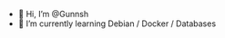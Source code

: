 - 👋 Hi, I’m @Gunnsh
- 🌱 I’m currently learning Debian / Docker / Databases

<!---
Gunnsh/Gunnsh is a ✨ special ✨ repository because its `README.md` (this file) appears on your GitHub profile.
You can click the Preview link to take a look at your changes.
--->
